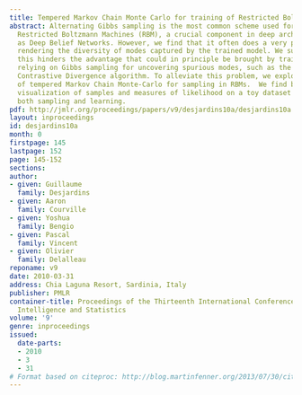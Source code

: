 ```yaml
---
title: Tempered Markov Chain Monte Carlo for training of Restricted Boltzmann Machines
abstract: Alternating Gibbs sampling is the most common scheme used for sampling from
  Restricted Boltzmann Machines (RBM), a crucial component in deep architectures such
  as Deep Belief Networks. However, we find that it often does a very poor job of
  rendering the diversity of modes captured by the trained model. We suspect that
  this hinders the advantage that could in principle be brought by training algorithms
  relying on Gibbs sampling for uncovering spurious modes, such as the Persistent
  Contrastive Divergence algorithm. To alleviate this problem, we explore the use
  of tempered Markov Chain Monte-Carlo for sampling in RBMs.  We find both through
  visualization of samples and measures of likelihood on a toy dataset that it helps
  both sampling and learning.
pdf: http://jmlr.org/proceedings/papers/v9/desjardins10a/desjardins10a.pdf
layout: inproceedings
id: desjardins10a
month: 0
firstpage: 145
lastpage: 152
page: 145-152
sections: 
author:
- given: Guillaume
  family: Desjardins
- given: Aaron
  family: Courville
- given: Yoshua
  family: Bengio
- given: Pascal
  family: Vincent
- given: Olivier
  family: Delalleau
reponame: v9
date: 2010-03-31
address: Chia Laguna Resort, Sardinia, Italy
publisher: PMLR
container-title: Proceedings of the Thirteenth International Conference on Artificial
  Intelligence and Statistics
volume: '9'
genre: inproceedings
issued:
  date-parts:
  - 2010
  - 3
  - 31
# Format based on citeproc: http://blog.martinfenner.org/2013/07/30/citeproc-yaml-for-bibliographies/
---
```

